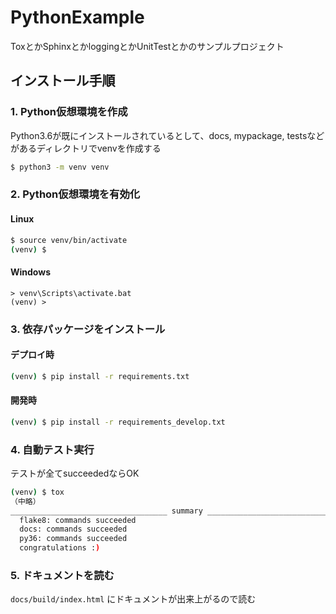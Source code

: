 # PythonExample
ToxとかSphinxとかloggingとかUnitTestとかのサンプルプロジェクト

## インストール手順

### 1. Python仮想環境を作成

Python3.6が既にインストールされているとして、docs, mypackage, testsなどがあるディレクトリでvenvを作成する

```bash
$ python3 -m venv venv
```

### 2. Python仮想環境を有効化
#### Linux
```bash
$ source venv/bin/activate
(venv) $
```

#### Windows
```
> venv\Scripts\activate.bat
(venv) >
```

### 3. 依存パッケージをインストール
#### デプロイ時
```bash
(venv) $ pip install -r requirements.txt
```

#### 開発時
```bash
(venv) $ pip install -r requirements_develop.txt
```

### 4. 自動テスト実行
テストが全てsucceededならOK

```bash
(venv) $ tox
（中略）
___________________________________ summary ___________________________________
  flake8: commands succeeded
  docs: commands succeeded
  py36: commands succeeded
  congratulations :)
```

### 5. ドキュメントを読む
`docs/build/index.html` にドキュメントが出来上がるので読む

